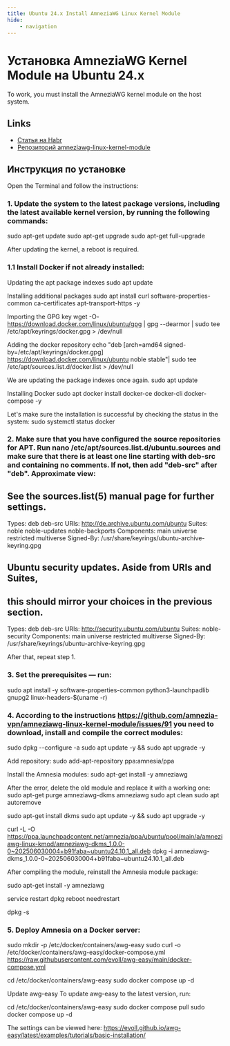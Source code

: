 ```yaml
---
title: Ubuntu 24.x Install AmneziaWG Linux Kernel Module
hide:
    - navigation
---
```


# Установка AmneziaWG Kernel Module на Ubuntu 24.x

To work, you must install the AmneziaWG kernel module on the host system.

## Links

- [Статья на Habr](https://habr.com/ru/companies/amnezia/articles/807539/)
- [Репозиторий amneziawg-linux-kernel-module](https://github.com/amnezia-vpn/amneziawg-linux-kernel-module)

## Инструкция по установке

Open the Terminal and follow the instructions:

### 1. Update the system to the latest package versions, including the latest available kernel version, by running the following commands:
sudo apt-get update
sudo apt-get upgrade
sudo apt-get full-upgrade

After updating the kernel, a reboot is required.

### 1.1 Install Docker if not already installed:

Updating the apt package indexes
sudo apt update

Installing additional packages
sudo apt install curl software-properties-common ca-certificates apt-transport-https -y

Importing the GPG key
wget -O- https://download.docker.com/linux/ubuntu/gpg | gpg --dearmor | sudo tee /etc/apt/keyrings/docker.gpg > /dev/null

Adding the docker repository
echo "deb [arch=amd64 signed-by=/etc/apt/keyrings/docker.gpg] https://download.docker.com/linux/ubuntu noble stable"| sudo tee /etc/apt/sources.list.d/docker.list > /dev/null

We are updating the package indexes once again.
sudo apt update 

Installing Docker
sudo apt docker install docker-ce docker-cli docker-compose -y

Let's make sure the installation is successful by checking the status in the system:
sudo systemctl status docker

### 2. Make sure that you have configured the source repositories for APT. Run nano /etc/apt/sources.list.d/ubuntu.sources and make sure that there is at least one line starting with deb-src and containing no comments. If not, then add "deb-src" after "deb". Approximate view:

## See the sources.list(5) manual page for further settings.
Types: deb deb-src
URIs: http://de.archive.ubuntu.com/ubuntu
Suites: noble noble-updates noble-backports
Components: main universe restricted multiverse
Signed-By: /usr/share/keyrings/ubuntu-archive-keyring.gpg

## Ubuntu security updates. Aside from URIs and Suites,
## this should mirror your choices in the previous section.
Types: deb deb-src
URIs: http://security.ubuntu.com/ubuntu
Suites: noble-security
Components: main universe restricted multiverse
Signed-By: /usr/share/keyrings/ubuntu-archive-keyring.gpg

After that, repeat step 1.

### 3. Set the prerequisites — run:
sudo apt install -y software-properties-common python3-launchpadlib gnupg2 linux-headers-$(uname -r)

### 4. According to the instructions https://github.com/amnezia-vpn/amneziawg-linux-kernel-module/issues/91 you need to download, install and compile the correct modules:
sudo dpkg --configure -a
sudo apt update -y && sudo apt upgrade -y

Add repository:
sudo add-apt-repository ppa:amnesia/ppa

Install the Amnesia modules:
sudo apt-get install -y amneziawg

After the error, delete the old module and replace it with a working one:
sudo apt-get purge amneziawg-dkms amneziawg
sudo apt clean
sudo apt autoremove

sudo apt-get install dkms
sudo apt update -y && sudo apt upgrade -y


curl -L -O https://ppa.launchpadcontent.net/amnezia/ppa/ubuntu/pool/main/a/amneziawg-linux-kmod/amneziawg-dkms_1.0.0-0~202506030004+b91faba~ubuntu24.10.1_all.deb
dpkg -i amneziawg-dkms_1.0.0-0~202506030004+b91faba~ubuntu24.10.1_all.deb

After compiling the module, reinstall the Amnesia module package:

sudo apt-get install -y amneziawg

service restart dpkg
reboot
needrestart

dpkg -s

### 5. Deploy Amnesia on a Docker server:

sudo mkdir -p /etc/docker/containers/awg-easy
sudo curl -o /etc/docker/containers/awg-easy/docker-compose.yml https://raw.githubusercontent.com/evoll/awg-easy/main/docker-compose.yml

cd /etc/docker/containers/awg-easy
sudo docker compose up -d

Update awg-easy
To update awg-easy to the latest version, run:

cd /etc/docker/containers/awg-easy
sudo docker compose pull
sudo docker compose up -d



The settings can be viewed here: https://evoll.github.io/awg-easy/latest/examples/tutorials/basic-installation/